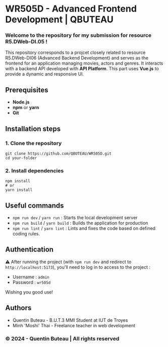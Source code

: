 # WR505D - Advanced Frontend Development | QBUTEAU

### Welcome to the repository for my submission for resource R5.DWeb-DI.05 !
This repository corresponds to a projcet closely related to resource R5.DWeb-DI06 (Advanced Backend Development) and serves as the frontend for an application managing movies, actors and genres. It interacts with a backend API developed with **API Platform**. This part uses **Vue.js** to provide a dynamic and responsive UI.

## Prerequisites
- **Node.js**
- **npm** or **yarn**
- **Git**

## Installation steps
### 1. Clone the repository
```
git clone https://github.com/QBUTEAU/WR505D.git
cd your-folder
```

### 2. Install dependencies
```
npm install
# or
yarn install
```

## Useful commands
- `npm run dev` / `yarn run` : Starts the local development server
- `npm run build` / `yarn build` : Builds the application for production
- `npm run lint` / `yarn lint` : Lints and fixes the code based on defined coding rules.

## Authentication
⚠️ After running the project (with `npm run dev` and redirect to `http://localhost:5173`), you'll need to log in to access to the project :
- Username : `admin`
- Password : `wr505d`

Wishing you good use!

## Authors
- Quentin Buteau - B.U.T.3 MMI Student at IUT de Troyes
- Minh 'Moshi' Thai - Freelance teacher in web development

### &copy; 2024 - Quentin Buteau | All rights reserved
